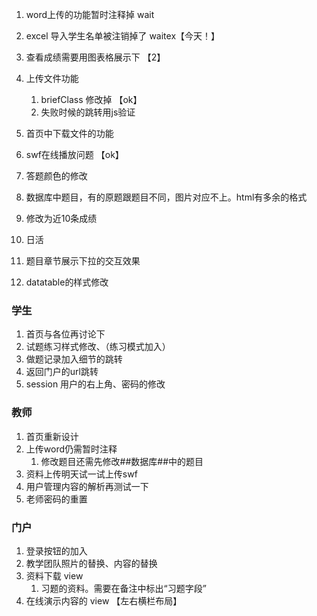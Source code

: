 1. word上传的功能暂时注释掉       wait
2. excel 导入学生名单被注销掉了   waitex【今天！】
3. 查看成绩需要用图表格展示下     【2】
4. 上传文件功能
    1. briefClass 修改掉       【ok】
    2. 失败时候的跳转用js验证
5. 首页中下载文件的功能
6. swf在线播放问题              【ok】
7. 答题颜色的修改
8. 数据库中题目，有的原题跟题目不同，图片对应不上。html有多余的格式
9. 修改为近10条成绩
10. 日活

1. 题目章节展示下拉的交互效果
2. datatable的样式修改

### 学生
1. 首页与各位再讨论下
2. 试题练习样式修改、（练习模式加入）
3. 做题记录加入细节的跳转
4. 返回门户的url跳转
5. session 用户的右上角、密码的修改
### 教师
1. 首页重新设计
2. 上传word仍需暂时注释
    1. 修改题目还需先修改##数据库##中的题目
3. 资料上传明天试一试上传swf
4. 用户管理内容的解析再测试一下
5. 老师密码的重置
### 门户
1. 登录按钮的加入
2. 教学团队照片的替换、内容的替换
3. 资料下载 view
    1. 习题的资料。需要在备注中标出“习题字段”
4. 在线演示内容的 view 【左右横栏布局】